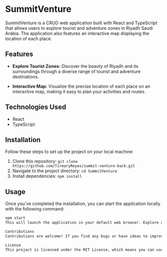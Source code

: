 
# SummitVenture

SummitVenture is a CRUD web application built with React and TypeScript that allows users to explore tourist and adventure zones in Riyadh Saudi Arabia. The application also features an interactive map displaying the location of each place.

## Features

- **Explore Tourist Zones:** Discover the beauty of Riyadh and its surroundings through a diverse range of tourist and adventure destinations.

- **Interactive Map:** Visualize the precise location of each place on an interactive map, making it easy to plan your activities and routes.

## Technologies Used

- React
- TypeScript

## Installation

Follow these steps to set up the project on your local machine:

1. Clone this repository: `git clone https://github.com/TirmaryReyes/summit-venture-back.git`
2. Navigate to the project directory: `cd SummitVenture`
3. Install dependencies: `npm install`

## Usage

Once you've completed the installation, you can start the application locally with the following command:

```bash
npm start
This will launch the application in your default web browser. Explore and enjoy the wonders that Riyadh has to offer!

Contributions
Contributions are welcome! If you find any bugs or have ideas to improve SummitVenture, please open an issue or submit a pull request.

License
This project is licensed under the MIT License, which means you can use, copy, modify, merge, publish, distribute, sublicense, and/or sell copies of the software, but with the condition of including the copyright notice and license in all copies or substantial portions of the software.


